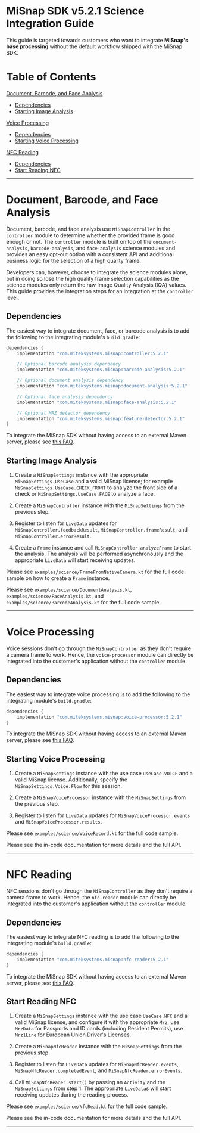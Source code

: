 # MiSnap SDK v5.2.1 Science Integration Guide

This guide is targeted towards customers who want to integrate **MiSnap's base processing** without the default workflow shipped with the MiSnap SDK.

# Table of Contents
[Document, Barcode, and Face Analysis](#document-barcode-and-face-analysis)
* [Dependencies](#dependencies)
* [Starting Image Analysis](#starting-image-analysis)

[Voice Processing](#voice-processing)
* [Dependencies](#dependencies-1)
* [Starting Voice Processing](#starting-voice-processing)

[NFC Reading](#nfc-reading)
* [Dependencies](#dependencies-2)
* [Start Reading NFC](#start-reading-nfc)

- - - - 

# Document, Barcode, and Face Analysis

Document, barcode, and face analysis use `MiSnapController` in the `controller` module to determine whether the provided frame is good enough or not. The `controller` module is built on top of the `document-analysis`, `barcode-analysis`, and `face-analysis` science modules and provides an easy opt-out option with a consistent API and additional business logic for the selection of a high quality frame.

Developers can, however, choose to integrate the science modules alone, but in doing so lose the high quality frame selection capabilities as the science modules only return the raw Image Quality Analysis (IQA) values. This guide provides the integration steps for an integration at the `controller` level.

## Dependencies 

The easiest way to integrate document, face, or barcode analysis is to add the following to the integrating module's `build.gradle`:
```groovy
dependencies {
    implementation "com.miteksystems.misnap:controller:5.2.1"

    // Optional barcode analysis dependency
    implementation "com.miteksystems.misnap:barcode-analysis:5.2.1"

    // Optional document analysis dependency
    implementation "com.miteksystems.misnap:document-analysis:5.2.1"

    // Optional face analysis dependency
    implementation "com.miteksystems.misnap:face-analysis:5.2.1"

    // Optional MRZ detector dependency
    implementation "com.miteksystems.misnap:feature-detector:5.2.1"
}
```

To integrate the MiSnap SDK without having access to an external Maven server, please see [this FAQ](../README.md#how-to-integrate-the-misnap-sdk-without-having-access-to-a-remote-maven-repository).

## Starting Image Analysis

1. Create a `MiSnapSettings` instance with the appropriate `MiSnapSettings.UseCase` and a valid MiSnap license; for example `MiSnapSettings.UseCase.CHECK_FRONT` to analyze the front side of a check or `MiSnapSettings.UseCase.FACE` to analyze a face.

2. Create a `MiSnapController` instance with the `MiSnapSettings` from the previous step.

3. Register to listen for `LiveData` updates for `MiSnapController.feedbackResult`, `MiSnapController.frameResult`, and `MiSnapController.errorResult`.

4. Create a `Frame` instance and call `MiSnapController.analyzeFrame` to start the analysis. The analysis will be performed asynchronously and the appropriate `LiveData` will start receiving updates.

Please see `examples/science/FrameFromNativeCamera.kt` for the full code sample on how to create a `Frame` instance.

Please see `examples/science/DocumentAnalysis.kt`, `examples/science/FaceAnalysis.kt`, and `examples/science/BarcodeAnalysis.kt` for the full code sample.

- - - -

# Voice Processing

Voice sessions don't go through the `MiSnapController` as they don't require a camera frame to work. Hence, the `voice-processor` module can directly be integrated into the customer's application without the `controller` module.

## Dependencies

The easiest way to integrate voice processing is to add the following to the integrating module's `build.gradle`:
```groovy
dependencies {
    implementation "com.miteksystems.misnap:voice-processor:5.2.1"
}
```

To integrate the MiSnap SDK without having access to an external Maven server, please see [this FAQ](../README.md#how-to-integrate-the-misnap-sdk-without-having-access-to-a-remote-maven-repository).

## Starting Voice Processing

1. Create a `MiSnapSettings` instance with the use case `UseCase.VOICE` and a valid MiSnap license.  Additionally, specify the `MiSnapSettings.Voice.Flow` for this session.

2. Create a `MiSnapVoiceProcessor` instance with the `MiSnapSettings` from the previous step.

3. Register to listen for `LiveData` updates for `MiSnapVoiceProcessor.events` and `MiSnapVoiceProcessor.results`.

Please see `examples/science/VoiceRecord.kt` for the full code sample.

Please see the in-code documentation for more details and the full API.
- - - -

# NFC Reading

NFC sessions don't go through the `MiSnapController` as they don't require a camera frame to work. Hence, the `nfc-reader` module can directly be integrated into the customer's application without the `controller` module.

## Dependencies

The easiest way to integrate NFC reading is to add the following to the integrating module's `build.gradle`:
```groovy
dependencies {
    implementation "com.miteksystems.misnap:nfc-reader:5.2.1"
}
```

To integrate the MiSnap SDK without having access to an external Maven server, please see [this FAQ](../README.md#how-to-integrate-the-misnap-sdk-without-having-access-to-a-remote-maven-repository).

## Start Reading NFC

1. Create a `MiSnapSettings` instance with the use case `UseCase.NFC` and a valid MiSnap license, and configure it with the appropriate `Mrz`; use `MrzData` for Passports and ID cards (including Resident Permits), use `Mrz1Line` for European Union Driver's Licenses.

2. Create a `MiSnapNfcReader` instance with the `MiSnapSettings` from the previous step.

3. Register to listen for `LiveData` updates for `MiSnapNfcReader.events`, `MiSnapNfcReader.completedEvent`, and `MiSnapNfcReader.errorEvents`.

4. Call `MiSnapNfcReader.start()` by passing an `Activity` and the `MiSnapSettings` from step 1. The appropriate `LiveData`s will start receiving updates during the reading process. 


Please see `examples/science/NfcRead.kt` for the full code sample.

Please see the in-code documentation for more details and the full API.

- - - -

